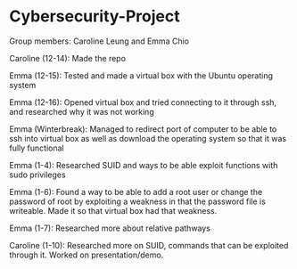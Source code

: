 # Cybersecurity-Project

Group members: Caroline Leung and Emma Chio

Caroline (12-14): Made the repo

Emma (12-15): Tested and made a virtual box with the Ubuntu operating system

Emma (12-16): Opened virtual box and tried connecting to it through ssh, and researched why it was not working

Emma (Winterbreak): Managed to redirect port of computer to be able to ssh into virtual box as well as download the operating system so that it was fully functional

Emma (1-4): Researched SUID and ways to be able exploit functions with sudo privileges

Emma (1-6): Found a way to be able to add a root user or change the password of root by exploiting a weakness in that the password file is writeable. Made it so that virtual box had that weakness.

Emma (1-7): Researched more about relative pathways

Caroline (1-10): Researched more on SUID, commands that can be exploited through it. Worked on presentation/demo.


